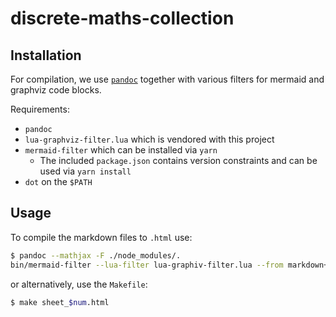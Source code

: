 # discrete-maths-collection

## Installation

For compilation, we use [`pandoc`](https://pandoc.org/MANUAL.html) together with various filters for mermaid and graphviz code blocks.

Requirements:

* `pandoc`
* `lua-graphviz-filter.lua` which is vendored with this project
* `mermaid-filter` which can be installed via `yarn`
  * The included `package.json` contains version constraints and can be used via `yarn install`
* `dot` on the `$PATH`

## Usage

To compile the markdown files to `.html` use:

```bash
$ pandoc --mathjax -F ./node_modules/.
bin/mermaid-filter --lua-filter lua-graphiv-filter.lua --from markdown+tex_math_dollars+tex_math_single_backslash+tex_math_double_backslash --standalone $input -o $output
```

or alternatively, use the `Makefile`:

```bash
$ make sheet_$num.html
```
